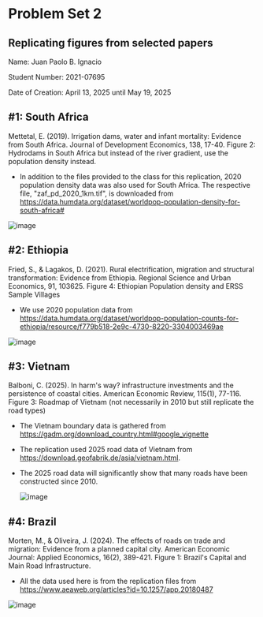 # Problem Set 2
## Replicating figures from selected papers

Name: Juan Paolo B. Ignacio 

Student Number: 2021-07695 

Date of Creation: April 13, 2025 until May 19, 2025

## #1: South Africa

Mettetal, E. (2019). Irrigation dams, water and infant mortality: Evidence from South Africa. Journal of Development Economics, 138, 17-40. Figure 2: Hydrodams in South Africa but instead of the river gradient, use the population density instead.

- In addition to the files provided to the class for this replication, 2020 population density data was also used for South Africa. The respective file, "zaf_pd_2020_1km.tif", is downloaded from https://data.humdata.org/dataset/worldpop-population-density-for-south-africa# 

![image](https://github.com/user-attachments/assets/72175c84-2796-4d64-ab03-98a2f6485704)



## #2: Ethiopia

Fried, S., & Lagakos, D. (2021). Rural electrification, migration and structural transformation: Evidence from Ethiopia. Regional Science and Urban Economics, 91, 103625. Figure 4: Ethiopian Population density and ERSS Sample Villages

- We use 2020 population data from https://data.humdata.org/dataset/worldpop-population-counts-for-ethiopia/resource/f779b518-2e9c-4730-8220-3304003469ae

![image](https://github.com/user-attachments/assets/62bac597-27aa-4a5b-a126-b033418a7e0c)

## #3: Vietnam

Balboni, C. (2025). In harm's way? infrastructure investments and the persistence of coastal cities. American Economic Review, 115(1), 77-116. Figure 3: Roadmap of Vietnam (not necessarily in 2010 but still replicate the road types)

- The Vietnam boundary data is gathered from https://gadm.org/download_country.html#google_vignette
- The replication used 2025 road data of Vietnam from https://download.geofabrik.de/asia/vietnam.html.
- The 2025 road data will significantly show that many roads have been constructed since 2010.

  ![image](https://github.com/user-attachments/assets/3fe64802-4d2c-4643-bde9-5b172e946006)



## #4: Brazil

Morten, M., & Oliveira, J. (2024). The effects of roads on trade and migration: Evidence from a planned capital city. American Economic Journal: Applied Economics, 16(2), 389-421. Figure 1: Brazil's Capital and Main Road Infrastructure.

- All the data used here is from the replication files from https://www.aeaweb.org/articles?id=10.1257/app.20180487

![image](https://github.com/user-attachments/assets/74e45793-c92a-4d04-ac5e-0df908ff26a5)

